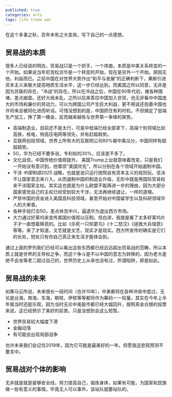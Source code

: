 ```yaml
---
published: true
categories: arts
tags: life trade war
---
```

在这个多事之秋，百年未有之大变局，写下自己的一点感想。

## 贸易战的本质

很多人已经说的明白，贸易战只是一个抓手，一个序曲，本质是中美关系转变的一个开始。如果说当年尼克松访华是一个转变的开始，现在是另外一个开始。原因无他，利益而已。之前中国在对世界大势作出“和平与发展”的正确判断下，果断引进资本主义来极大提高物质生活水平，这一步已经达到。而美国之所以同意，无非是因为苏联的存在，“冷战”的存在。所以在冷战之后，中国在90年代初，被各种围堵，差点崩盘。还好大局未乱，之所以后来答应中国加入世贸，也无非看中中国庞大的市场和廉价的劳动力，可以为跨国公司产生巨大利益，更不用说还抱着中国也许将来会被同化进而听话。可惜没想到的是，中国抓住有利时机，不但搞定了低端生产加工，挣了第一桶金，反而越来越有与世界第一争锋的架势。
* 高端制造业，目前还不是太行，可是中低端已经全部拿下，高端个别领域比如高铁，核电，特高压电网等领先，并有赶超趋势。
* 互联网创投领域，世界上所有大的互联网公司80%被中美瓜分，中国同样有超超趋势。
* 5G，华为已经不要多说，专利权的30%，应该差不多了。
* 文化自信，中国传统价值观提升。
美国Trump上台就意味着改变，只是我们一开始没有意识到。他尊崇“美国优先”，所以分别在各个领域开始遏制中国。
* 干涉 *中国制造2025* 战略，也就是说只运行按照自有资本主义的规则玩，坚决不让国家意志来介入，从而遏制中国的制造业升级。无形中就是用国际贸易权来干涉国家主权。其实这也就是为什么欧盟不能再进一步的理由，因为大部分国家感觉自己的主权已经受到较大干涉，无法再继续退让，一样的道理。
* 严禁中国的资金进入美国高科技领域，甚至开始对中国留学生以及科研领域华人的大审查。
* 各种手段打击5G，差点休克中兴，逼退华为退出西方市场。
* 大力通过好莱坞来宣传美国价值观以压制。坦白讲，我就是看了太多好莱坞片子才一直想着移民的。比如《杀死一只知更鸟》《十二怒汉》《拯救大兵瑞恩》等等。来了才知道，文艺就是文艺，现实才是现实。西方所宣传的确实是它们的长处，短处只有你自己真正来生活才能体会到。

通过上面的罗列我们已经可以看出这些东西都已经远远超出贸易战的范畴，所以本质上就是世界的主导权之争，而这个争斗是不以中国的意志为转移的，因为老大是绝不会坐等老二超过自己的，世界历史上从来也没有过，所谓陷阱，即是如此。

## 贸易战的未来

如果马云所说，未来很长一段时间（也许10年），中美都将在各种冲突中度过，无论是台海，南海，东海，朝核，伊核等等都将作为筹码一一较量。其实在今年上半年我当时还挺乐观，因为当时无论中美股市都已经大幅回升，按照真金白银的投票来说，这已经预示了美好的前景。只是没想到会这么短暂。

* 世界贸易较大幅度下滑
* 金融动荡
* 有可能会出现局部战争

也许未来我们会记住2019年，因为它可能是最美好的一年。但愿我这悲观预测不要言中。

## 贸易战对个体的影响

无非就是就是留够安全线，努力提高自己，锻炼身体，如果有可能，为国家和民族做一些有意义的事情。毕竟无人可以事外，该站队就要站队的。

